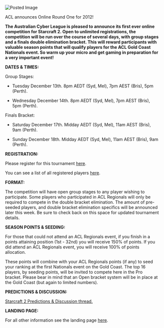 ![Posted Image](http://www.aclpro.com.au/images/banner/sc2or1smalll.png)








ACL announces Online Round One for 2012!





**The Australian Cyber League is pleased to announce its first ever online competition for Starcraft 2. Open to unlimited registrations, the competition will be run over the course of several days, with group stages and a finals double elimination bracket. This will reward participants with valuable season points that will qualify players for the ACL Gold Coast Nationals event. So warm up your micro and get gaming in preparation for a very important event!**








**DATES & TIMES:**




Group Stages:


- Tuesday December 13th. 8pm AEDT (Syd, Mel), 7pm AEST (Bris), 5pm (Perth).


- Wednesday December 14th. 8pm AEDT (Syd, Mel), 7pm AEST (Bris), 5pm (Perth).





Finals Bracket:


- Saturday December 17th. Midday AEDT (Syd, Mel), 11am AEST (Bris), 9am (Perth).


- Sunday December 18th. Midday AEDT (Syd, Mel), 11am AEST (Bris), 9am (Perth).









**REGISTRATION:**




Please register for this tournament 
[here](http://registration.aclpro.com.au/?e=56).





You can see a list of all registered players 
[here](http://www.aclpro.com.au/2012/events/starcraft2/acl-sc2-or1-rego).









**FORMAT:**




The competition will have open group stages to any player wishing to participate. Some players who participated in ACL Regionals will only be required to compete in the double bracket elimination. The amount of pre-seeded players, and double bracket elimination specifics will be announced later this week. Be sure to check back on this space for updated tournament details.









**SEASON POINTS & SEEDING:**




For those that could not attend an ACL Regionals event, if you finish in a points attaining position (1st - 32nd) you will receive 150% of points. If you did attend an ACL Regionals event, you will receive 100% of points allocation.





These points will combine with your ACL Regionals points (if any) to seed your ranking at the first Nationals event on the Gold Coast. The top 16 players, by seeding points, will be invited to compete here in the Pro bracket. Please bear in mind that an Open bracket system will be in place at the Gold Coast (but again to limited numbers).






**PREDICTIONS & DISCUSSION:**





[Starcraft 2 Predictions & Discussion thread.](http://www.aclpro.com.au/forums/topic/15491-acl-starcraft-2-online-round-1-predictions-and-discussions-thread/)





**LANDING PAGE:**




For all other information see the landing page 
[here](http://www.aclpro.com.au/2012/events/starcraft2/acl-sc2-r1-landing-page).